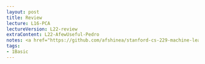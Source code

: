 ```yaml
---
layout: post
title: Review
lecture: L16-PCA 
lectureVersion: L22-review
extraContent: L22-AfewUseful-Pedro  
notes: <a href="https://github.com/afshinea/stanford-cs-229-machine-learning/tree/master/en">[ML Cheatsheets]</a> 
tags:
- 1Basic
---
```

